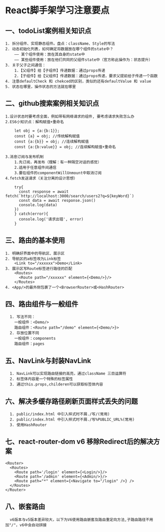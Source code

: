 # React脚手架学习注意要点

## 一、todoList案例相关知识点

    1. 拆分组件、实现静态组件。盘点：className、Style的写法
    2. 动态初始化列表，如何确定将数据放在哪个组件的state中？
        —— 某个组件使用：放在其自身的state中
        —— 某些组件使用：放在他们共同的父组件state中（官方称此操作为：状态提升）
    3. 关于父子之间通信：
        1.【父组件】给【子组件】传递数据：通过props传递
        2.【子组件】给【父组件】传递数据：通过props传递，要求父提前给子传递一个函数
    4. 注意defaultCheck 和 chekced的区别，类似的还有defaultValue 和 value
    5. 状态在哪里，操作状态的方法就在哪里 

## 二、github搜索案例相关知识点

    1.设计状态时要考虑全面，例如带有网络请求的组件, 要考虑请求失败怎么办
    2.ES6小知识点：解构赋值+重命名
        
        let obj = {a:{b:1}};
        const {a} = obj; //传统解构赋值
        const {a:{b}} = obj; //连续解构赋值
        const {a:{b:value}} = obj; //连续解构赋值+重命名
        
    3.消息订阅与发布机制
        1.先订阅，再发布（理解：有一种隔空对话的感觉）
        2.适用于任意组件间通信
        3.要在组件的componentWillUnmount中取消订阅
    4.fetch发送请求（关注分离的设计思想）
        
        try{
          const response = await fetch(`http://localhost:3000/search/users2?q=${keyWord}`)
          const data = await response.json()
          console.log(data)
        })
        } catch(error){
          console.log('请求出错', error)
        }

## 三、路由的基本使用

    1. 明确好界面中的导航区、展示区
    2. 导航区的a标签改为Link标签
        <Link to="/xxxxxx">Demo</Link>
    3. 展示区写Route标签进行路径的匹配
        <Routes>
          <Route path="/xxxxxx" element={<Demo/>}/>
        </Routes>
    4. <App/>的最外侧包裹了一个<BrowserRouter>或<HashRouter>

## 四、路由组件与一般组件

      1. 写法不同：
        一般组件：<Demo/>
        路由组件：<Route path="/demo" element={<Demo/>}>
      2. 存放位置不同
        一般组件：components
        路由组件：pages

## 五、NavLink与封装NavLink

      1. NavLink可以实现路由链接的高亮，通过className 三目运算符
      2. 标签体内容是一个特殊的标签属性
      3. 通过this.props,childeren可以获取标签体内容

## 六、解决多缓存路径刷新页面样式丢失的问题

      1. public/index.html 中引入样式时不屑./写/(常用)
      2. public/index.html 中引入样式时不屑./写%PUBLIC_URL%(常用)
      3. 使用HashRouter

## 七、react-router-dom v6 移除Redirect后的解决方案

    <Router>
      <Routes>
        <Route path='/login' element={<Login/>}/>
        <Route path='/admin' element={<Admin/>}/>
        <Route path="*" element={<Navigate to="/login" />} />
      </Routes>
    </Router>

## 八、嵌套路由

      v6版本与v5版本差异较大，以下为V6使用路由嵌套及路由重定向方法,子路由路径不用加"/"，v6中会自动拼接

